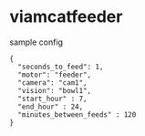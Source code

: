 # viamcatfeeder

sample config
```
{
  "seconds_to_feed": 1,
  "motor": "feeder",
  "camera": "cam1",
  "vision": "bowl1",
  "start_hour" : 7,
  "end_hour" : 24,
  "minutes_between_feeds" : 120
}
```
